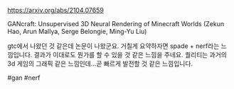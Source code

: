 https://arxiv.org/abs/2104.07659

GANcraft: Unsupervised 3D Neural Rendering of Minecraft Worlds (Zekun Hao, Arun Mallya, Serge Belongie, Ming-Yu Liu)

gtc에서 나왔던 것 같은데 논문이 나왔군요. 거칠게 요약하자면 spade + nerf라는 느낌입니다. 결과가 이대로도 뭔가를 할 수 있을 것 같은 느낌을 주네요. 퀄리티는 과거의 3d 게임의 그래픽 같은 느낌인데...곧 빠르게 발전할 것 같은 느낌입니다.

#gan #nerf